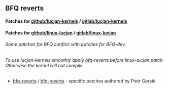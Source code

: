 ## BFQ reverts

#### Patches for [github/lucjan-kernels](https://github.com/sirlucjan/lucjan-kernels/) / [gitlab/lucjan-kernels](https://gitlab.com/sirlucjan/lucjan-kernels/)

#### Patches for [github/linux-lucjan](https://github.com/sirlucjan/linux-lucjan/) / [gitlab/linux-lucjan](https://gitlab.com/sirlucjan/linux-lucjan/)

###### Some patches for BFQ conflict with patches for BFQ-dev.

###### To use lucjan-kernels smoothly apply bfq-reverts before linux-lucjan patch. Otherwise the kernel will not compile.

* [bfq-reverts](https://github.com/sirlucjan/kernel-patches/tree/master/5.8/bfq-reverts-sep) / [bfq-reverts](https://gitlab.com/sirlucjan/kernel-patches/tree/master/5.8/bfq-reverts-sep) - specific patches authored by Piotr Gorski

